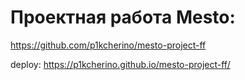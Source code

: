 # Проектная работа Mesto:
https://github.com/p1kcherino/mesto-project-ff

deploy: https://p1kcherino.github.io/mesto-project-ff/
